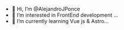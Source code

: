- 👋 Hi, I’m @AlejandroJPonce
- 👀 I’m interested in FrontEnd development ...
- 🌱 I’m currently learning Vue js & Astro...

<!---
AlejandroJPonce/AlejandroJPonce is a ✨ special ✨ repository because its `README.md` (this file) appears on your GitHub profile.
You can click the Preview link to take a look at your changes.
--->
